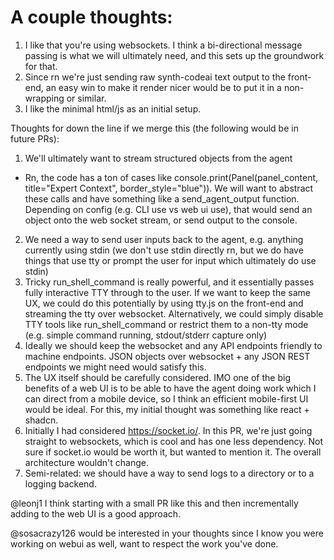 # A couple thoughts:

1. I like that you're using websockets. I think a bi-directional message passing is what we will ultimately need, and this sets up the groundwork for that.
2. Since rn we're just sending raw synth-codeai text output to the front-end, an easy win to make it render nicer would be to put it in a non-wrapping or similar.
3. I like the minimal html/js as an initial setup.

Thoughts for down the line if we merge this (the following would be in future PRs):

1. We'll ultimately want to stream structured objects from the agent
 * Rn, the code has a ton of cases like console.print(Panel(panel_content, title="Expert Context", border_style="blue")). We will want to abstract these calls and have something like a send_agent_output function. Depending on config (e.g. CLI use vs web ui use), that would send an object onto the web socket stream, or send output to the console.
2. We need a way to send user inputs back to the agent, e.g. anything currently using stdin (we don't use stdin directly rn, but we do have things that use tty or prompt the user for input which ultimately do use stdin)
3. Tricky run_shell_command is really powerful, and it essentially passes fully interactive TTY through to the user. If we want to keep the same UX, we could do this potentially by using tty.js on the front-end and streaming the tty over websocket. Alternatively, we could simply disable TTY tools like run_shell_command or restrict them to a non-tty mode (e.g. simple command running, stdout/stderr capture only)
4. Ideally we should keep the websocket and any API endpoints friendly to machine endpoints. JSON objects over websocket + any JSON REST endpoints we might need would satisfy this.
5. The UX itself should be carefully considered. IMO one of the big benefits of a web UI is to be able to have the agent doing work which I can direct from a mobile device, so I think an efficient mobile-first UI would be ideal. For this, my initial thought was something like react + shadcn.
6. Initially I had considered https://socket.io/. In this PR, we're just going straight to websockets, which is cool and has one less dependency. Not sure if socket.io would be worth it, but wanted to mention it. The overall architecture wouldn't change.
7. Semi-related: we should have a way to send logs to a directory or to a logging backend.

@leonj1 I think starting with a small PR like this and then incrementally adding to the web UI is a good approach.

@sosacrazy126 would be interested in your thoughts since I know you were working on webui as well, want to respect the work you've done.
